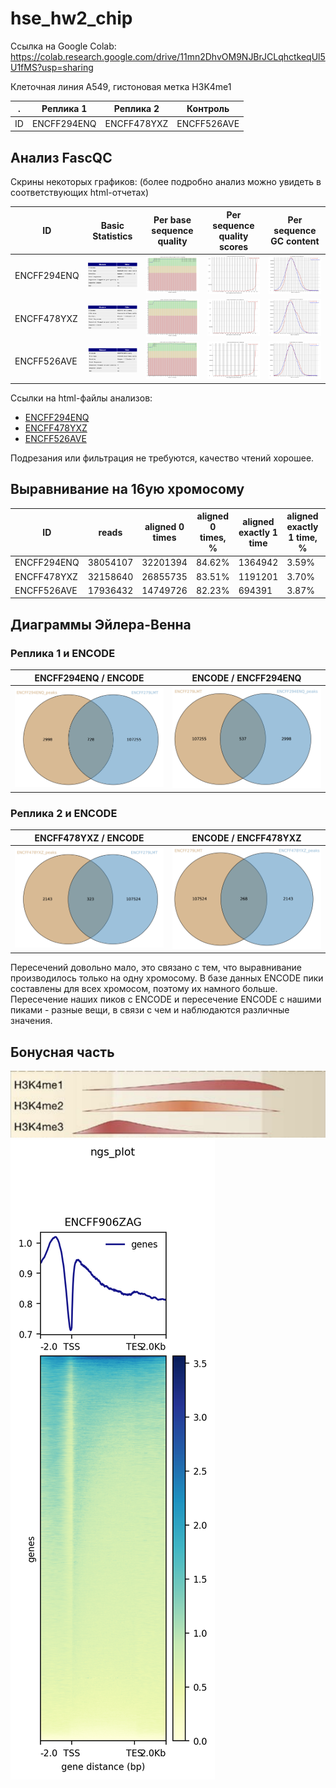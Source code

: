 # hse_hw2_chip

Ссылка на Google Colab: https://colab.research.google.com/drive/11mn2DhvOM9NJBrJCLqhctkeqUl5U1fMS?usp=sharing

Клеточная линия A549, гистоновая метка H3K4me1

. | Реплика 1 | Реплика 2 | Контроль
--- | --- | --- | ---
ID | ENCFF294ENQ | ENCFF478YXZ | ENCFF526AVE

## Анализ FascQC

Скрины некоторых графиков: (более подробно анализ можно увидеть в соответствующих html-отчетах)

ID | Basic Statistics | Per base sequence quality | Per sequence quality scores | Per sequence GC content
--- | --- | --- | --- | ---
ENCFF294ENQ | ![](https://github.com/XeniaMishina/hse_hw2_chip/blob/main/screens/294_BS.png) | ![](https://github.com/XeniaMishina/hse_hw2_chip/blob/main/screens/294_PBSQ.png) | ![](https://github.com/XeniaMishina/hse_hw2_chip/blob/main/screens/294_PSQS.png) | ![](https://github.com/XeniaMishina/hse_hw2_chip/blob/main/screens/294_GC.png) |
ENCFF478YXZ | ![](https://github.com/XeniaMishina/hse_hw2_chip/blob/main/screens/478_BS.png) | ![](https://github.com/XeniaMishina/hse_hw2_chip/blob/main/screens/478_PBSQ.png) | ![](https://github.com/XeniaMishina/hse_hw2_chip/blob/main/screens/478_PSQS.png) | ![](https://github.com/XeniaMishina/hse_hw2_chip/blob/main/screens/478_GC.png) |
ENCFF526AVE | ![](https://github.com/XeniaMishina/hse_hw2_chip/blob/main/screens/526_BS.png) | ![](https://github.com/XeniaMishina/hse_hw2_chip/blob/main/screens/526_PBSQ.png) | ![](https://github.com/XeniaMishina/hse_hw2_chip/blob/main/screens/526_PSQS.png) | ![](https://github.com/XeniaMishina/hse_hw2_chip/blob/main/screens/526_GC.png) |

Ссылки на html-файлы анализов: 
- [ENCFF294ENQ](https://github.com/XeniaMishina/hse_hw2_chip/blob/main/data/ENCFF294ENQ_fastqc.html)
- [ENCFF478YXZ](https://github.com/XeniaMishina/hse_hw2_chip/blob/main/data/ENCFF478YXZ_fastqc.html)
- [ENCFF526AVE](https://github.com/XeniaMishina/hse_hw2_chip/blob/main/data/ENCFF526AVE_fastqc.html)

Подрезания или фильтрация не требуются, качество чтений хорошее.

## Выравнивание на 16ую хромосому

ID | reads |	aligned 0 times |	aligned 0 times, % |	aligned exactly 1 time |	aligned exactly 1 time, % |	aligned >1 times |	aligned >1 times, %
--- | --- | --- | --- | --- | --- | --- | ---
ENCFF294ENQ |	38054107 | 32201394 |	84.62% | 1364942 | 3.59% |	4487771 |	11.79%
ENCFF478YXZ |	32158640 | 26855735 |	83.51% | 1191201 | 3.70% |	4111704 |	12.79%
ENCFF526AVE |	17936432 | 14749726 |	82.23% | 694391 |	3.87% |	2492315 |	13.90%

## Диаграммы Эйлера-Венна

### Реплика 1 и ENCODE

ENCFF294ENQ / ENCODE | ENCODE / ENCFF294ENQ
--- | ---
![](https://github.com/XeniaMishina/hse_hw2_chip/blob/main/screens/venn1.png) | ![](https://github.com/XeniaMishina/hse_hw2_chip/blob/main/screens/venn2.png)

### Реплика 2 и ENCODE

ENCFF478YXZ / ENCODE | ENCODE / ENCFF478YXZ
--- | ---
![](https://github.com/XeniaMishina/hse_hw2_chip/blob/main/screens/venn3.png) | ![](https://github.com/XeniaMishina/hse_hw2_chip/blob/main/screens/venn4.png)

Пересечений довольно мало, это связано с тем, что выравнивание производилось только на одну хромосому. В базе данных ENCODE пики составлены для всех хромосом, поэтому их намного больше. Пересечение наших пиков с ENCODE и пересечение ENCODE с нашими пиками - разные вещи, в связи с чем и наблюдаются различные значения.

## Бонусная часть 
![theory](https://github.com/XeniaMishina/hse_hw2_chip/blob/main/screens/theory.png)
![result](https://github.com/XeniaMishina/hse_hw2_chip/blob/main/data/result.png)
